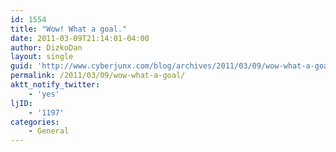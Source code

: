 ```yaml
---
id: 1554
title: "Wow! What a goal."
date: 2011-03-09T21:14:01-04:00
author: DizkoDan
layout: single
guid: 'http://www.cyberjunx.com/blog/archives/2011/03/09/wow-what-a-goal/'
permalink: /2011/03/09/wow-what-a-goal/
aktt_notify_twitter:
    - 'yes'
ljID:
    - '1197'
categories:
    - General
---
```


<div class="posterous_autopost"></div>